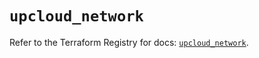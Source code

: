 # `upcloud_network`

Refer to the Terraform Registry for docs: [`upcloud_network`](https://registry.terraform.io/providers/upcloudltd/upcloud/5.0.3/docs/resources/network).
